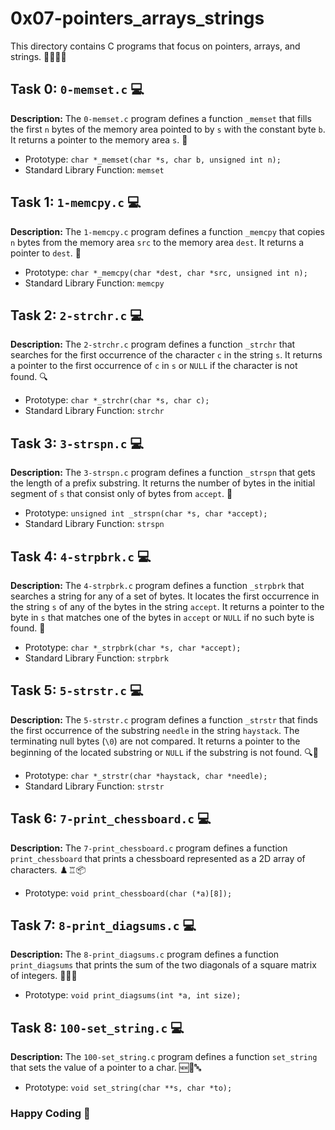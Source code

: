 # 0x07-pointers_arrays_strings

This directory contains C programs that focus on pointers, arrays, and strings. 👨‍💻🔢📜

## Task 0: `0-memset.c` 💻

**Description:** The `0-memset.c` program defines a function `_memset` that fills the first `n` bytes of the memory area pointed to by `s` with the constant byte `b`. It returns a pointer to the memory area `s`. 🧼

- Prototype: `char *_memset(char *s, char b, unsigned int n);`
- Standard Library Function: `memset`

## Task 1: `1-memcpy.c` 💻

**Description:** The `1-memcpy.c` program defines a function `_memcpy` that copies `n` bytes from the memory area `src` to the memory area `dest`. It returns a pointer to `dest`. 📝

- Prototype: `char *_memcpy(char *dest, char *src, unsigned int n);`
- Standard Library Function: `memcpy`

## Task 2: `2-strchr.c` 💻

**Description:** The `2-strchr.c` program defines a function `_strchr` that searches for the first occurrence of the character `c` in the string `s`. It returns a pointer to the first occurrence of `c` in `s` or `NULL` if the character is not found. 🔍

- Prototype: `char *_strchr(char *s, char c);`
- Standard Library Function: `strchr`

## Task 3: `3-strspn.c` 💻

**Description:** The `3-strspn.c` program defines a function `_strspn` that gets the length of a prefix substring. It returns the number of bytes in the initial segment of `s` that consist only of bytes from `accept`. 📏

- Prototype: `unsigned int _strspn(char *s, char *accept);`
- Standard Library Function: `strspn`

## Task 4: `4-strpbrk.c` 💻

**Description:** The `4-strpbrk.c` program defines a function `_strpbrk` that searches a string for any of a set of bytes. It locates the first occurrence in the string `s` of any of the bytes in the string `accept`. It returns a pointer to the byte in `s` that matches one of the bytes in `accept` or `NULL` if no such byte is found. 🔎

- Prototype: `char *_strpbrk(char *s, char *accept);`
- Standard Library Function: `strpbrk`

## Task 5: `5-strstr.c` 💻

**Description:** The `5-strstr.c` program defines a function `_strstr` that finds the first occurrence of the substring `needle` in the string `haystack`. The terminating null bytes (`\0`) are not compared. It returns a pointer to the beginning of the located substring or `NULL` if the substring is not found. 🔍📜

- Prototype: `char *_strstr(char *haystack, char *needle);`
- Standard Library Function: `strstr`

## Task 6: `7-print_chessboard.c` 💻

**Description:** The `7-print_chessboard.c` program defines a function `print_chessboard` that prints a chessboard represented as a 2D array of characters. ♟️♖📦

- Prototype: `void print_chessboard(char (*a)[8]);`

## Task 7: `8-print_diagsums.c` 💻

**Description:** The `8-print_diagsums.c` program defines a function `print_diagsums` that prints the sum of the two diagonals of a square matrix of integers. 🔢➕🔢

- Prototype: `void print_diagsums(int *a, int size);`

## Task 8: `100-set_string.c` 💻

**Description:** The `100-set_string.c` program defines a function `set_string` that sets the value of a pointer to a char. 🆕🎩🔤

- Prototype: `void set_string(char **s, char *to);`

### Happy Coding 🚀
